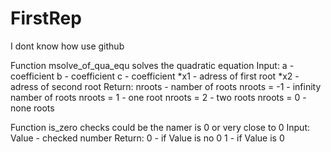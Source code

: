 # FirstRep
I dont know how use github

Function msolve_of_qua_equ solves the quadratic equation
  Input:
    a - coefficient
    b - coefficient
    c - coefficient
    *x1 - adress of first root
    *x2 - adress of second root
  Return:
    nroots - namber of roots
    nroots = -1 - infinity namber of roots
    nroots = 1  - one root
    nroots = 2  - two roots
    nroots = 0  - none roots
  
Function is_zero checks could be the namer is 0 or very close to 0
 Input:
   Value - checked number
 Return:
   0 - if Value is no 0
   1 - if Value is 0

  

